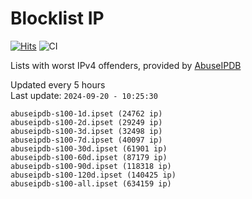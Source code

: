 # Blocklist IP

[![Hits](https://hits.seeyoufarm.com/api/count/incr/badge.svg?url=https%3A%2F%2Fgithub.com%2Fborestad%2Fblocklist-ip%2F&count_bg=%2379C83D&title_bg=%23555555&icon=&icon_color=%23E7E7E7&title=hits&edge_flat=false)](https://hits.seeyoufarm.com)  ![CI](https://img.shields.io/github/workflow/status/borestad/blocklist-ip/CI?style=flat-square)

Lists with worst IPv4 offenders, provided by [AbuseIPDB](https://www.abuseipdb.com/)

<!-- FOOTER-PLACEHOLDER -->
Updated every 5 hours<br>
Last update: `2024-09-20 - 10:25:30`
```
abuseipdb-s100-1d.ipset (24762 ip)
abuseipdb-s100-2d.ipset (29249 ip)
abuseipdb-s100-3d.ipset (32498 ip)
abuseipdb-s100-7d.ipset (40097 ip)
abuseipdb-s100-30d.ipset (61901 ip)
abuseipdb-s100-60d.ipset (87179 ip)
abuseipdb-s100-90d.ipset (118318 ip)
abuseipdb-s100-120d.ipset (140425 ip)
abuseipdb-s100-all.ipset (634159 ip)
```
